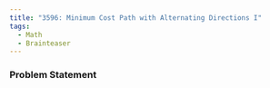 ```yaml
---
title: "3596: Minimum Cost Path with Alternating Directions I"
tags:
  - Math
  - Brainteaser
---
```

### Problem Statement

